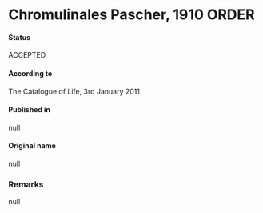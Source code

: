Chromulinales Pascher, 1910 ORDER
=======

#### Status
ACCEPTED

#### According to
The Catalogue of Life, 3rd January 2011

#### Published in
null

#### Original name
null

### Remarks
null